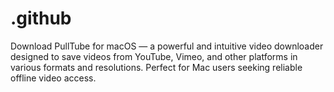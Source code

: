 # .github
Download PullTube for macOS — a powerful and intuitive video downloader designed to save videos from YouTube, Vimeo, and other platforms in various formats and resolutions. Perfect for Mac users seeking reliable offline video access.
